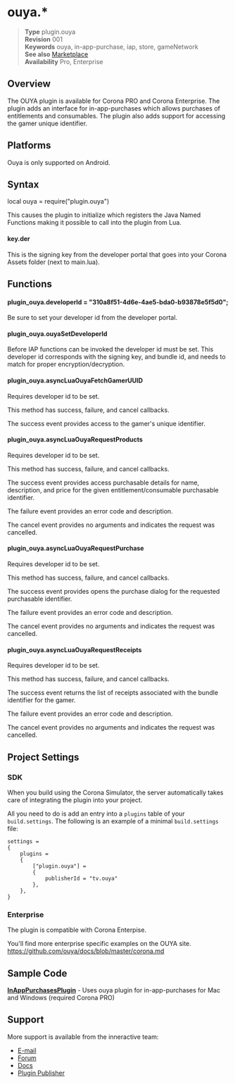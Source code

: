 # ouya.*

> __Type__              plugin.ouya<br/>
> __Revision__          001<br/>
> __Keywords__          ouya, in-app-purchase, iap, store, gameNetwork<br/>
> __See also__          [Marketplace](http://www.coronalabs.com/store/plugin)<br/>
> __Availability__      Pro, Enterprise<br/>


## Overview

The OUYA plugin is available for Corona PRO and Corona Enterprise.
The plugin adds an interface for in-app-purchases which allows purchases of entitlements and consumables.
The plugin also adds support for accessing the gamer unique identifier.

## Platforms

Ouya is only supported on Android.

## Syntax

local ouya = require("plugin.ouya") 

This causes the plugin to initialize which registers the Java Named Functions making it possible to call into the plugin from Lua.


#### key.der

This is the signing key from the developer portal that goes into your Corona Assets folder (next to main.lua).


## Functions

#### plugin_ouya.developerId = "310a8f51-4d6e-4ae5-bda0-b93878e5f5d0";

Be sure to set your developer id from the developer portal.


#### plugin_ouya.ouyaSetDeveloperId

Before IAP functions can be invoked the developer id must be set.
This developer id corresponds with the signing key, and bundle id, and needs to match for proper encryption/decryption.


#### plugin_ouya.asyncLuaOuyaFetchGamerUUID

Requires developer id to be set.

This method has success, failure, and cancel callbacks.

The success event provides access to the gamer's unique identifier.


#### plugin_ouya.asyncLuaOuyaRequestProducts

Requires developer id to be set.

This method has success, failure, and cancel callbacks.

The success event provides access purchasable details for name, description, and price for the given entitlement/consumable purchasable identifier.

The failure event provides an error code and description.

The cancel event provides no arguments and indicates the request was cancelled.


#### plugin_ouya.asyncLuaOuyaRequestPurchase

Requires developer id to be set.

This method has success, failure, and cancel callbacks.

The success event provides opens the purchase dialog for the requested purchasable identifier.

The failure event provides an error code and description.

The cancel event provides no arguments and indicates the request was cancelled.


#### plugin_ouya.asyncLuaOuyaRequestReceipts

Requires developer id to be set.

This method has success, failure, and cancel callbacks.

The success event returns the list of receipts associated with the bundle identifier for the gamer.

The failure event provides an error code and description.

The cancel event provides no arguments and indicates the request was cancelled.


## Project Settings

### SDK

When you build using the Corona Simulator, the server automatically takes care of integrating the plugin into your project. 

All you need to do is add an entry into a `plugins` table of your `build.settings`. The following is an example of a minimal `build.settings` file:

``````
settings =
{
	plugins =
	{
		["plugin.ouya"] =
		{
			publisherId = "tv.ouya"
		},
	},		
}
``````

### Enterprise

The plugin is compatible with Corona Enterpise.

You'll find more enterprise specific examples on the OUYA site. https://github.com/ouya/docs/blob/master/corona.md


## Sample Code

<a target=_blank href="https://github.com/ouya/ouya-sdk-examples/tree/master/Corona/Submission/ouya/samples/InAppPurchasesPlugin"><b>InAppPurchasesPlugin</b></a> - Uses ouya plugin for in-app-purchases for Mac and Windows (required Corona PRO)

## Support

More support is available from the inneractive team:

* [E-mail](mailto:tim@tagenigma.com)
* [Forum](http://forums.ouya.tv/categories/corona-on-ouya)
* [Docs](https://devs.ouya.tv/developers/docs/corona)
* [Plugin Publisher](http://www.ouya.tv)
